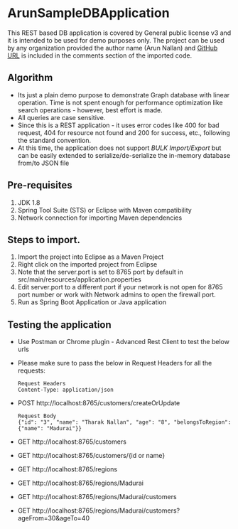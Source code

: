 # ArunSampleDBApplication

This REST based DB application is covered by General public license v3 and it is intended to be used for demo purposes only.
The project can be used by any organization provided the author name (Arun Nallan) and [GitHub URL](https://github.com/arunnc/ArunSampleDBApplication) is included in the comments section of the imported code.

## Algorithm

- Its just a plain demo purpose to demonstrate Graph database with linear operation. Time is not spent enough for performance optimization like search operations - however, best effort is made.
- All queries are case sensitive.
- Since this is a REST application - it uses error codes like 400 for bad request, 404 for resource not found and 200 for success, etc., following the standard convention.
- At this time, the application does not support *BULK Import/Export* but can be easily extended to serialize/de-serialize the in-memory database from/to JSON file 

## Pre-requisites

1. JDK 1.8
2. Spring Tool Suite (STS) or Eclipse with Maven compatibility
3. Network connection for importing Maven dependencies

## Steps to import.

1. Import the project into Eclipse as a Maven Project
2. Right click on the imported project from Eclipse
3. Note that the server.port is set to 8765 port by default in src/main/resources/application.properties
4. Edit server.port to a different port if your network is not open for 8765 port number or work with Network admins to open the  firewall port.
5. Run as Spring Boot Application or Java application


## Testing the application

- Use Postman or Chrome plugin - Advanced Rest Client to test the below urls

 - Please make sure to pass the below in Request Headers for all the requests:
   ```
   Request Headers
   Content-Type: application/json
   ```
 
 - POST http://localhost:8765/customers/createOrUpdate
   ```
   Request Body
   {"id": "3", "name": "Tharak Nallan", "age": "8", "belongsToRegion": {"name": "Madurai"}}
   ```
 - GET  http://localhost:8765/customers
 - GET  http://localhost:8765/customers/{id or name}
 - GET  http://localhost:8765/regions
 - GET  http://localhost:8765/regions/Madurai
 - GET  http://localhost:8765/regions/Madurai/customers
 - GET  http://localhost:8765/regions/Madurai/customers?ageFrom=30&ageTo=40
 
 
